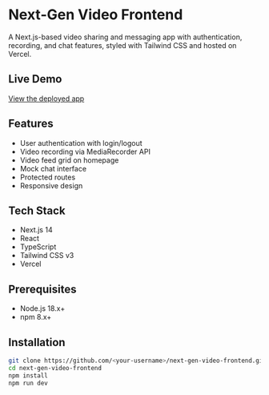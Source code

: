 # Next-Gen Video Frontend

A Next.js-based video sharing and messaging app with authentication, recording, and chat features, styled with Tailwind CSS and hosted on Vercel.

## Live Demo
[View the deployed app](https://next-gen-video-frontend.vercel.app/)

## Features
- User authentication with login/logout
- Video recording via MediaRecorder API
- Video feed grid on homepage
- Mock chat interface
- Protected routes
- Responsive design

## Tech Stack
- Next.js 14
- React
- TypeScript
- Tailwind CSS v3
- Vercel

## Prerequisites
- Node.js 18.x+
- npm 8.x+

## Installation
```bash
git clone https://github.com/<your-username>/next-gen-video-frontend.git
cd next-gen-video-frontend
npm install
npm run dev